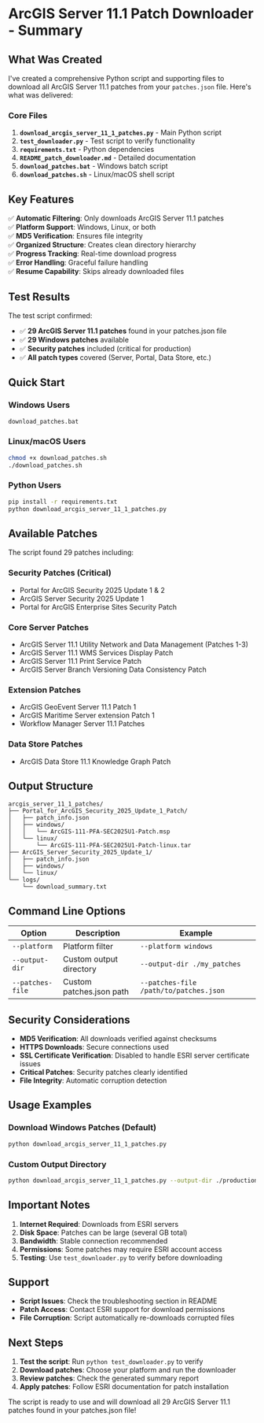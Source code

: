 # ArcGIS Server 11.1 Patch Downloader - Summary

## What Was Created

I've created a comprehensive Python script and supporting files to download all ArcGIS Server 11.1 patches from your `patches.json` file. Here's what was delivered:

### Core Files

1. **`download_arcgis_server_11_1_patches.py`** - Main Python script
2. **`test_downloader.py`** - Test script to verify functionality
3. **`requirements.txt`** - Python dependencies
4. **`README_patch_downloader.md`** - Detailed documentation
5. **`download_patches.bat`** - Windows batch script
6. **`download_patches.sh`** - Linux/macOS shell script

## Key Features

✅ **Automatic Filtering**: Only downloads ArcGIS Server 11.1 patches  
✅ **Platform Support**: Windows, Linux, or both  
✅ **MD5 Verification**: Ensures file integrity  
✅ **Organized Structure**: Creates clean directory hierarchy  
✅ **Progress Tracking**: Real-time download progress  
✅ **Error Handling**: Graceful failure handling  
✅ **Resume Capability**: Skips already downloaded files  

## Test Results

The test script confirmed:
- ✅ **29 ArcGIS Server 11.1 patches** found in your patches.json file
- ✅ **29 Windows patches** available
- ✅ **Security patches** included (critical for production)
- ✅ **All patch types** covered (Server, Portal, Data Store, etc.)

## Quick Start

### Windows Users
```cmd
download_patches.bat
```

### Linux/macOS Users
```bash
chmod +x download_patches.sh
./download_patches.sh
```

### Python Users
```bash
pip install -r requirements.txt
python download_arcgis_server_11_1_patches.py
```

## Available Patches

The script found 29 patches including:

### Security Patches (Critical)
- Portal for ArcGIS Security 2025 Update 1 & 2
- ArcGIS Server Security 2025 Update 1
- Portal for ArcGIS Enterprise Sites Security Patch

### Core Server Patches
- ArcGIS Server 11.1 Utility Network and Data Management (Patches 1-3)
- ArcGIS Server 11.1 WMS Services Display Patch
- ArcGIS Server 11.1 Print Service Patch
- ArcGIS Server Branch Versioning Data Consistency Patch

### Extension Patches
- ArcGIS GeoEvent Server 11.1 Patch 1
- ArcGIS Maritime Server extension Patch 1
- Workflow Manager Server 11.1 Patches

### Data Store Patches
- ArcGIS Data Store 11.1 Knowledge Graph Patch

## Output Structure

```
arcgis_server_11_1_patches/
├── Portal_for_ArcGIS_Security_2025_Update_1_Patch/
│   ├── patch_info.json
│   ├── windows/
│   │   └── ArcGIS-111-PFA-SEC2025U1-Patch.msp
│   └── linux/
│       └── ArcGIS-111-PFA-SEC2025U1-Patch-linux.tar
├── ArcGIS_Server_Security_2025_Update_1/
│   ├── patch_info.json
│   ├── windows/
│   └── linux/
└── logs/
    └── download_summary.txt
```

## Command Line Options

| Option | Description | Example |
|--------|-------------|---------|
| `--platform` | Platform filter | `--platform windows` |
| `--output-dir` | Custom output directory | `--output-dir ./my_patches` |
| `--patches-file` | Custom patches.json path | `--patches-file /path/to/patches.json` |

## Security Considerations

- **MD5 Verification**: All downloads verified against checksums
- **HTTPS Downloads**: Secure connections used
- **SSL Certificate Verification**: Disabled to handle ESRI server certificate issues
- **Critical Patches**: Security patches clearly identified
- **File Integrity**: Automatic corruption detection

## Usage Examples

### Download Windows Patches (Default)
```bash
python download_arcgis_server_11_1_patches.py
```



### Custom Output Directory
```bash
python download_arcgis_server_11_1_patches.py --output-dir ./production_patches
```

## Important Notes

1. **Internet Required**: Downloads from ESRI servers
2. **Disk Space**: Patches can be large (several GB total)
3. **Bandwidth**: Stable connection recommended
4. **Permissions**: Some patches may require ESRI account access
5. **Testing**: Use `test_downloader.py` to verify before downloading

## Support

- **Script Issues**: Check the troubleshooting section in README
- **Patch Access**: Contact ESRI support for download permissions
- **File Corruption**: Script automatically re-downloads corrupted files

## Next Steps

1. **Test the script**: Run `python test_downloader.py` to verify
2. **Download patches**: Choose your platform and run the downloader
3. **Review patches**: Check the generated summary report
4. **Apply patches**: Follow ESRI documentation for patch installation

The script is ready to use and will download all 29 ArcGIS Server 11.1 patches found in your patches.json file! 